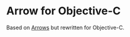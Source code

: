 # Arrow for Objective-C

Based on [Arrows](https://github.com/antoniocasero/Arrows) but rewritten for Objective-C.
